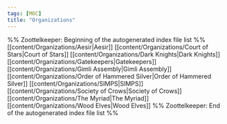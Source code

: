 ```yaml
---
tags: [MOC]
title: "Organizations"
---
```




%% Zoottelkeeper: Beginning of the autogenerated index file list  %%
 [[content/Organizations/Aesir|Aesir]]
 [[content/Organizations/Court of Stars|Court of Stars]]
 [[content/Organizations/Dark Knights|Dark Knights]]
 [[content/Organizations/Gatekeepers|Gatekeepers]]
 [[content/Organizations/Gimli Assembly|Gimli Assembly]]
 [[content/Organizations/Order of Hammered Silver|Order of Hammered Silver]]
 [[content/Organizations/SIMPS|SIMPS]]
 [[content/Organizations/Society of Crows|Society of Crows]]
 [[content/Organizations/The Myriad|The Myriad]]
 [[content/Organizations/Wood Elves|Wood Elves]]
%% Zoottelkeeper: End of the autogenerated index file list  %%

